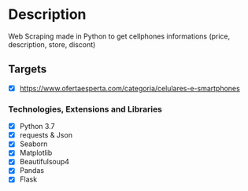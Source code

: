 # Description #
Web Scraping made in Python to get cellphones informations (price, description, store, discont)

## Targets

- [x] https://www.ofertaesperta.com/categoria/celulares-e-smartphones

### Technologies, Extensions and Libraries

- [x] Python 3.7
- [x] requests & Json
- [x] Seaborn
- [x] Matplotlib
- [x] Beautifulsoup4
- [x] Pandas
- [x] Flask
